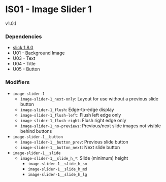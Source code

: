 # IS01 - Image Slider 1
v1.0.1

### Dependencies
* [slick 1.8.0](http://kenwheeler.github.io/slick/)
* U01 - Background Image
* U03 - Text
* U04 - Title
* U05 - Button

### Modifiers
* `image-slider-1`
    * `image-slider-1_next-only`: Layout for use without a previous slide button
    * `image-slider-1_flush`: Edge-to-edge display
    * `image-slider-1_flush-left`: Flush left edge only
    * `image-slider-1_flush-right`: Flush right edge only
    * `image-slider-1_no-previews`: Previous/next slide images not visible behind buttons
* `image-slider-1__button`
    * `image-slider-1__button_prev`: Previous slide button
    * `image-slider-1__button_next`: Next slide button
* `image-slider-1__slide`
    * `image-slider-1__slide_h_*`: Slide (minimum) height
        * `image-slider-1__slide_h_sm`
        * `image-slider-1__slide_h_md`
        * `image-slider-1__slide_h_lg`

